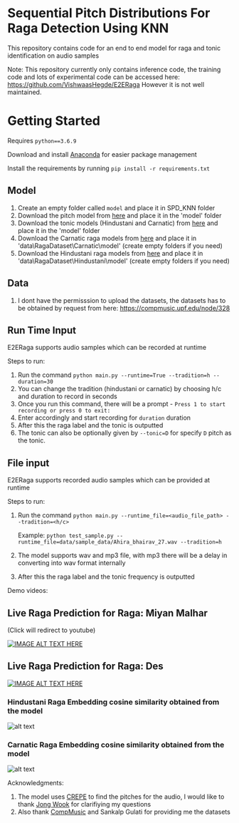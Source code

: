 # Sequential Pitch Distributions For Raga Detection Using KNN
This repository contains code for an end to end model for raga and tonic identification on audio samples

Note: This repository currently only contains inference code, the training code and lots of experimental code can be accessed here: https://github.com/VishwaasHegde/E2ERaga
However it is not well maintained.

# Getting Started
Requires `python==3.6.9`

Download and install [Anaconda](https://www.anaconda.com/products/individual) for easier package management

Install the requirements by running `pip install -r requirements.txt`

## Model
1. Create an empty folder called `model` and place it in SPD_KNN folder
2. Download the pitch model from [here](https://drive.google.com/file/d/1On0sbDARW6uVvfVQ6IJkhWtUaaH1fBw8/view?usp=sharing) and place it in the 'model' folder
3.  Download the tonic models (Hindustani and Carnatic) from [here](https://drive.google.com/drive/folders/1h7dois2zZMLBcx7gl-_0phlILzOUvL8q?usp=sharing) and place it in the 'model' folder
4. Download the Carnatic raga models from [here](https://drive.google.com/drive/folders/1OXGknLkShVFQSCZkcIfdIl5eYeCN9T9E?usp=sharing) and place it in 'data\RagaDataset\Carnatic\model' (create empty folders if you need)
5. Download the Hindustani raga models from [here](https://drive.google.com/drive/folders/14OMUyhbA2sw2rD6y1-cMINreo-S-GaiE?usp=sharing) and place it in 'data\RagaDataset\Hindustani\model' (create empty folders if you need)
 

## Data
1. I dont have the permisssion to upload the datasets, the datasets has to be obtained by request from here: https://compmusic.upf.edu/node/328

## Run Time Input
E2ERaga supports audio samples which can be recorded at runtime

Steps to run:
1. Run the command `python main.py --runtime=True --tradition=h --duration=30` 
2. You can change the tradition (hindustani or carnatic) by choosing h/c and duration to record in seconds
3. Once you run this command, there will be a prompt - `Press 1 to start recording or press 0 to exit:`
4. Enter accordingly and start recording for `duration` duration
5. After this the raga label and the tonic is outputted
6. The tonic can also be optionally given by `--tonic=D` for specify `D` pitch as the tonic.

## File input
E2ERaga supports recorded audio samples which can be provided at runtime

Steps to run:
1. Run the command `python main.py --runtime_file=<audio_file_path> --tradition=<h/c>`
   
   Example: `python test_sample.py --runtime_file=data/sample_data/Ahira_bhairav_27.wav --tradition=h`
3. The model supports wav and mp3 file, with mp3 there will be a delay in converting into wav format internally
4. After this the raga label and the tonic frequency is outputted

Demo videos:

## Live Raga Prediction for Raga: Miyan Malhar

(Click will redirect to youtube)

[![IMAGE ALT TEXT HERE](https://img.youtube.com/vi/GC1MyaENUOc/0.jpg)](https://www.youtube.com/watch?v=GC1MyaENUOc)


## Live Raga Prediction for Raga: Des


[![IMAGE ALT TEXT HERE](https://img.youtube.com/vi/K4Kv_Pypk1w/0.jpg)](https://www.youtube.com/watch?v=K4Kv_Pypk1w)


### Hindustani Raga Embedding cosine similarity obtained from the model

![alt text](https://github.com/VishwaasHegde/CRETORA/blob/main/images/hindustani_weights.png)

### Carnatic Raga Embedding cosine similarity obtained from the model

![alt text](https://github.com/VishwaasHegde/CRETORA/blob/main/images/carnatic_weights.png)

Acknowledgments:
1. The model uses [CREPE](https://github.com/marl/crepe) to find the pitches for the audio, I would like to thank [Jong Wook](https://github.com/jongwook) for clarifiying my questions
2. Also thank [CompMusic](https://compmusic.upf.edu/node/328) and Sankalp Gulati for providing me the datasets
